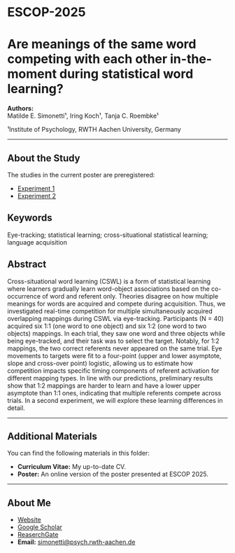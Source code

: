 # ESCOP-2025
# Are meanings of the same word competing with each other in-the-moment during statistical word learning?

**Authors:**  
Matilde E. Simonetti¹, Iring Koch¹, Tanja C. Roembke¹  

¹Institute of Psychology, RWTH Aachen University, Germany  

---
## About the Study  
The studies in the current poster are preregistered:  
- [Experiment 1](https://aspredicted.org/2msb-hd77.pdf)
- [Experiment 2](https://aspredicted.org/p9qj-g9g4.pdf)
  
## Keywords
Eye-tracking; statistical learning; cross-situational statistical learning; language acquisition


## Abstract
Cross-situational word learning (CSWL) is a form of statistical learning where learners gradually learn word-object associations based on the co-occurrence of word and referent only. Theories disagree on how multiple meanings for words are acquired and compete during acquisition. Thus, we investigated real-time competition for multiple simultaneously acquired overlapping mappings during CSWL via eye-tracking. Participants (N = 40) acquired six 1:1 (one word to one object) and six 1:2 (one word to two objects) mappings. In each trial, they saw one word and three objects while being eye-tracked, and their task was to select the target. Notably, for 1:2 mappings, the two correct referents never appeared on the same trial. Eye movements to targets were fit to a four-point (upper and lower asymptote, slope and cross-over point) logistic, allowing us to estimate how competition impacts specific timing components of referent activation for different mapping types. In line with our predictions, preliminary results show that 1:2 mappings are harder to learn and have a lower upper asymptote than 1:1 ones, indicating that multiple referents compete across trials. In a second experiment, we will explore these learning differences in detail.

---
## Additional Materials  
You can find the following materials in this folder:  
- **Curriculum Vitae:** My up-to-date CV.  
- **Poster:** An online version of the poster presented at ESCOP 2025. 
---

## About Me  
- [Website](https://www.psych.rwth-aachen.de/cms/psy/Das-Institut/Kognitions-und-Experimentalpsychologie/Team/~yjiij/Matilde-Simonetti/)  
- [Google Scholar](https://scholar.google.com/citations?user=JmBEc0UAAAAJ&hl=it)  
- [ReaserchGate](https://www.researchgate.net/profile/Matilde-Simonetti)  
- **Email:** [simonetti@psych.rwth-aachen.de](mailto:simonetti@psych.rwth-aachen.de)

